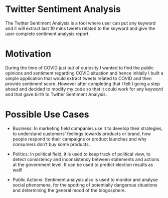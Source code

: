# Twitter Sentiment Analysis

The Twitter Sentiment Analysis is a tool where user can put any keyword and it will extract last 10 mins tweets related to the keyword and give the user complete sentiment analysis report.

# Motivation
During the time of COVID just out of curiosity I wanted to find the public opinions and sentiment regarding COVID situation and hence initially I built a simple application that would extract tweets related to COVID and then provide sentiment score. However after completing that I felt I going a step ahead and decided to modify my code so that it could work for any keyword and that gave birth to Twitter Sentiment Analysis.

# Possible Use Cases
- Business: In marketing field companies use it to develop their strategies, to understand customers’ feelings towards products or brand, how people respond to
their campaigns or product launches and why consumers don’t buy some products.

- Politics: In political field, it is used to keep track of political view, to detect consistency and inconsistency between statements and actions at the government
level. It can be used to predict election results as well!

- Public Actions: Sentiment analysis also is used to monitor and analyse social phenomena, for the spotting of potentially dangerous situations and determining the
general mood of the blogosphere.


